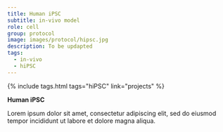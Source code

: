 ```yaml
---
title: Human iPSC
subtitle: in-vivo model
role: cell
group: protocol
image: images/protocol/hipsc.jpg
description: To be updapted
tags:
  - in-vivo
  - hiPSC
---
```


{%
  include tags.html
  tags="hiPSC"
  link="projects"
%}

<strong>Human iPSC</strong>

Lorem ipsum dolor sit amet, consectetur adipiscing elit, sed do eiusmod tempor incididunt ut labore et dolore magna aliqua.
